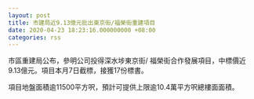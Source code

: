 ```yaml
---
layout: post
title: 市建局近9.13億元批出東京街/福榮街重建項目
date: 2020-04-23 18:23:16.000000000 +08:00
categories: rss
---
```


市區重建局公布，參明公司投得深水埗東京街/ 福榮街合作發展項目，中標價近9.13億元。項目本月7日截標，接獲17份標書。

項目地盤面積逾11500平方呎，預計可提供上限逾10.4萬平方呎總樓面面積。
